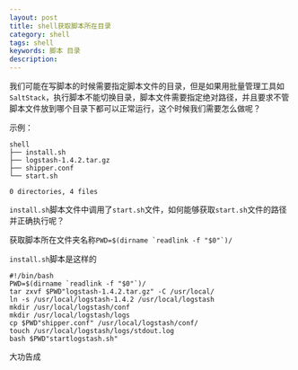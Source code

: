 ```yaml
---
layout: post
title: shell获取脚本所在目录
category: shell
tags: shell
keywords: 脚本 目录
description:
---
```


我们可能在写脚本的时候需要指定脚本文件的目录，但是如果用批量管理工具如`SaltStack`，执行脚本不能切换目录，脚本文件需要指定绝对路径，并且要求不管脚本文件放到哪个目录下都可以正常运行，这个时候我们需要怎么做呢？

示例：
```
shell
├── install.sh
├── logstash-1.4.2.tar.gz
├── shipper.conf
└── start.sh

0 directories, 4 files
```

`install.sh`脚本文件中调用了`start.sh`文件，如何能够获取`start.sh`文件的路径并正确执行呢？

获取脚本所在文件夹名称```PWD=$(dirname `readlink -f "$0"`)/```

`install.sh`脚本是这样的
```
#!/bin/bash
PWD=$(dirname `readlink -f "$0"`)/
tar zxvf $PWD"logstash-1.4.2.tar.gz" -C /usr/local/
ln -s /usr/local/logstash-1.4.2 /usr/local/logstash
mkdir /usr/local/logstash/conf
mkdir /usr/local/logstash/logs
cp $PWD"shipper.conf" /usr/local/logstash/conf/
touch /usr/local/logstash/logs/stdout.log
bash $PWD"startlogstash.sh"
```

大功告成
